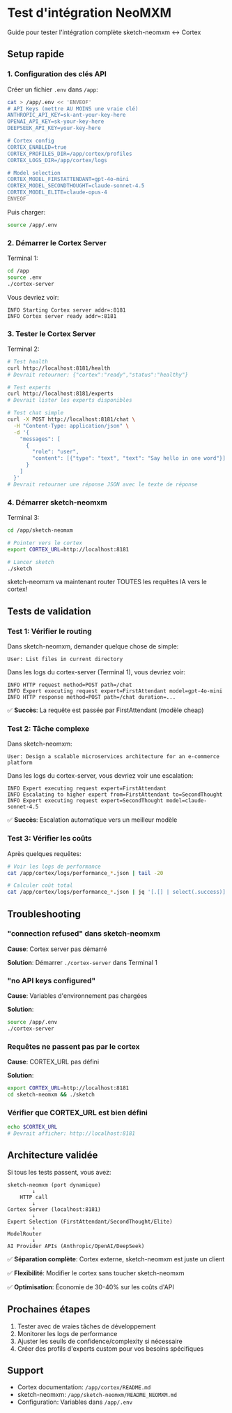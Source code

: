 # Test d'intégration NeoMXM

Guide pour tester l'intégration complète sketch-neomxm ↔ Cortex

## Setup rapide

### 1. Configuration des clés API

Créer un fichier `.env` dans `/app`:

```bash
cat > /app/.env << 'ENVEOF'
# API Keys (mettre AU MOINS une vraie clé)
ANTHROPIC_API_KEY=sk-ant-your-key-here
OPENAI_API_KEY=sk-your-key-here
DEEPSEEK_API_KEY=your-key-here

# Cortex config
CORTEX_ENABLED=true
CORTEX_PROFILES_DIR=/app/cortex/profiles
CORTEX_LOGS_DIR=/app/cortex/logs

# Model selection
CORTEX_MODEL_FIRSTATTENDANT=gpt-4o-mini
CORTEX_MODEL_SECONDTHOUGHT=claude-sonnet-4.5
CORTEX_MODEL_ELITE=claude-opus-4
ENVEOF
```

Puis charger:
```bash
source /app/.env
```

### 2. Démarrer le Cortex Server

Terminal 1:
```bash
cd /app
source .env
./cortex-server
```

Vous devriez voir:
```
INFO Starting Cortex server addr=:8181
INFO Cortex server ready addr=:8181
```

### 3. Tester le Cortex Server

Terminal 2:
```bash
# Test health
curl http://localhost:8181/health
# Devrait retourner: {"cortex":"ready","status":"healthy"}

# Test experts
curl http://localhost:8181/experts
# Devrait lister les experts disponibles

# Test chat simple
curl -X POST http://localhost:8181/chat \
  -H "Content-Type: application/json" \
  -d '{
    "messages": [
      {
        "role": "user",
        "content": [{"type": "text", "text": "Say hello in one word"}]
      }
    ]
  }'
# Devrait retourner une réponse JSON avec le texte de réponse
```

### 4. Démarrer sketch-neomxm

Terminal 3:
```bash
cd /app/sketch-neomxm

# Pointer vers le cortex
export CORTEX_URL=http://localhost:8181

# Lancer sketch
./sketch
```

sketch-neomxm va maintenant router TOUTES les requêtes IA vers le cortex!

## Tests de validation

### Test 1: Vérifier le routing

Dans sketch-neomxm, demander quelque chose de simple:

```
User: List files in current directory
```

Dans les logs du cortex-server (Terminal 1), vous devriez voir:
```
INFO HTTP request method=POST path=/chat
INFO Expert executing request expert=FirstAttendant model=gpt-4o-mini
INFO HTTP response method=POST path=/chat duration=...
```

✅ **Succès**: La requête est passée par FirstAttendant (modèle cheap)

### Test 2: Tâche complexe

Dans sketch-neomxm:

```
User: Design a scalable microservices architecture for an e-commerce platform
```

Dans les logs du cortex-server, vous devriez voir une escalation:
```
INFO Expert executing request expert=FirstAttendant
INFO Escalating to higher expert from=FirstAttendant to=SecondThought
INFO Expert executing request expert=SecondThought model=claude-sonnet-4.5
```

✅ **Succès**: Escalation automatique vers un meilleur modèle

### Test 3: Vérifier les coûts

Après quelques requêtes:

```bash
# Voir les logs de performance
cat /app/cortex/logs/performance_*.json | tail -20

# Calculer coût total
cat /app/cortex/logs/performance_*.json | jq '[.[] | select(.success)] | map(.cost_usd // 0) | add'
```

## Troubleshooting

### "connection refused" dans sketch-neomxm

**Cause**: Cortex server pas démarré

**Solution**: Démarrer `./cortex-server` dans Terminal 1

### "no API keys configured"

**Cause**: Variables d'environnement pas chargées

**Solution**: 
```bash
source /app/.env
./cortex-server
```

### Requêtes ne passent pas par le cortex

**Cause**: CORTEX_URL pas défini

**Solution**:
```bash
export CORTEX_URL=http://localhost:8181
cd sketch-neomxm && ./sketch
```

### Vérifier que CORTEX_URL est bien défini

```bash
echo $CORTEX_URL
# Devrait afficher: http://localhost:8181
```

## Architecture validée

Si tous les tests passent, vous avez:

```
sketch-neomxm (port dynamique)
        ↓
    HTTP call
        ↓
Cortex Server (localhost:8181)
        ↓
Expert Selection (FirstAttendant/SecondThought/Elite)
        ↓
ModelRouter
        ↓
AI Provider APIs (Anthropic/OpenAI/DeepSeek)
```

✅ **Séparation complète**: Cortex externe, sketch-neomxm est juste un client

✅ **Flexibilité**: Modifier le cortex sans toucher sketch-neomxm

✅ **Optimisation**: Économie de 30-40% sur les coûts d'API

## Prochaines étapes

1. Tester avec de vraies tâches de développement
2. Monitorer les logs de performance
3. Ajuster les seuils de confidence/complexity si nécessaire
4. Créer des profils d'experts custom pour vos besoins spécifiques

## Support

- Cortex documentation: `/app/cortex/README.md`
- sketch-neomxm: `/app/sketch-neomxm/README_NEOMXM.md`
- Configuration: Variables dans `/app/.env`
